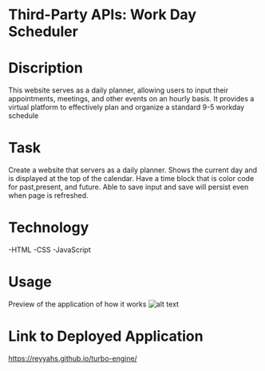 # Third-Party APIs: Work Day Scheduler

# Discription

This website serves as a daily planner, allowing users to input their appointments, meetings, and other events on an hourly basis. It provides a virtual platform to effectively plan and organize a standard 9-5 workday schedule

# Task

Create a website that servers as a daily planner. Shows the current day and is displayed at the top of the calendar. Have a time block that is color code for past,present, and future. Able to save input and save will persist even when page is refreshed.

# Technology

-HTML
-CSS
-JavaScript

# Usage

Preview of the application of how it works
![alt text](/assets/demo-vid/Work%20Day%20Scheduler.gif)

# Link to Deployed Application
https://reyyahs.github.io/turbo-engine/
